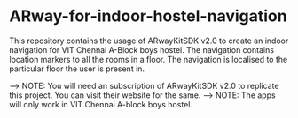 # ARway-for-indoor-hostel-navigation
This repository contains the usage of ARwayKitSDK v2.0 to create an indoor navigation for VIT Chennai A-Block boys hostel. The navigation contains location markers to all the rooms in a floor. The navigation is localised to the particular floor the user is present in.

--> NOTE: You will need an subscription of ARwayKitSDK v2.0 to replicate this project. You can visit their website for the same.
--> NOTE: The apps will only work in VIT Chennai A-block boys hostel.
